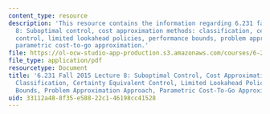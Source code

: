 ```yaml
---
content_type: resource
description: 'This resource contains the information regarding 6.231 fall 2015 lecture
  8: Suboptimal control, cost approximation methods: classification, certainty equivalent
  control, limited lookahead policies, performance bounds, problem approximation approach,
  parametric cost-to-go approximation.'
file: https://ol-ocw-studio-app-production.s3.amazonaws.com/courses/6-231-dynamic-programming-and-stochastic-control-fall-2015/33112a488f35e58822c146198cc41528_MIT6_231F15_Lec8.pdf
file_type: application/pdf
resourcetype: Document
title: '6.231 Fall 2015 Lecture 8: Suboptimal Control, Cost Approximation Methods:
  Classification, Certainty Equivalent Control, Limited Lookahead Policies, Performance
  Bounds, Problem Approximation Approach, Parametric Cost-To-Go Approximation'
uid: 33112a48-8f35-e588-22c1-46198cc41528
---
```

